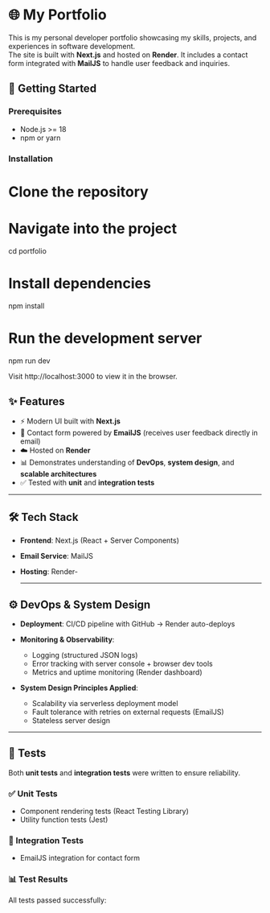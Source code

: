 # 🌐 My Portfolio

This is my personal developer portfolio showcasing my skills, projects, and experiences in software development.  
The site is built with **Next.js** and hosted on **Render**. It includes a contact form integrated with **MailJS** to handle user feedback and inquiries.

## 🚀 Getting Started

### Prerequisites
- Node.js >= 18
- npm or yarn

### Installation

# Clone the repository


# Navigate into the project
cd portfolio

# Install dependencies
npm install

# Run the development server
npm run dev

Visit http://localhost:3000 to view it in the browser.

## ✨ Features

- ⚡ Modern UI built with **Next.js**
- 📩 Contact form powered by **EmailJS** (receives user feedback directly in email)
- ☁️ Hosted on **Render**
- 📊 Demonstrates understanding of **DevOps**, **system design**, and **scalable architectures**
- ✅ Tested with **unit** and **integration tests**

---

## 🛠️ Tech Stack

- **Frontend**: Next.js (React + Server Components)
- **Email Service**: MailJS
- **Hosting**: Render-

  ---

## ⚙️ DevOps & System Design

- **Deployment**: CI/CD pipeline with GitHub → Render auto-deploys  
- **Monitoring & Observability**:  
  - Logging (structured JSON logs)  
  - Error tracking with server console + browser dev tools  
  - Metrics and uptime monitoring (Render dashboard)

- **System Design Principles Applied**:    
  - Scalability via serverless deployment model  
  - Fault tolerance with retries on external requests (EmailJS)  
  - Stateless server design

---

## 🧪 Tests

Both **unit tests** and **integration tests** were written to ensure reliability.

### ✅ Unit Tests
- Component rendering tests (React Testing Library)
- Utility function tests (Jest)

### 🔗 Integration Tests
- EmailJS integration for contact form

### 📊 Test Results
All tests passed successfully:

